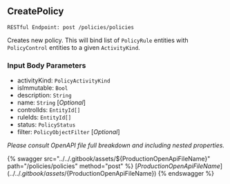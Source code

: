 
## CreatePolicy
`RESTful Endpoint: post /policies/policies`

Creates new policy. This will bind list of `PolicyRule` entities with `PolicyControl` entities to a given `ActivityKind`.


### Input Body Parameters
* activityKind: `PolicyActivityKind` 
* isImmutable: `Bool` 
* description: `String` 
* name: `String` [_Optional_] 
* controlIds: `EntityId[]` 
* ruleIds: `EntityId[]` 
* status: `PolicyStatus` 
* filter: `PolicyObjectFilter` [_Optional_] 

_Please consult OpenAPI file full breakdown and including nested properties._


{% swagger src="../../.gitbook/assets/${ProductionOpenApiFileName}" path="/policies/policies" method="post" %}
[${ProductionOpenApiFileName}](../../.gitbook/assets/${ProductionOpenApiFileName})
{% endswagger %}
